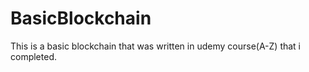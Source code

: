 # BasicBlockchain
This is a basic blockchain that was written in udemy course(A-Z) that i completed. 
